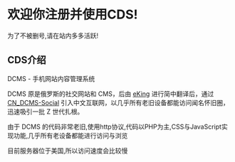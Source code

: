 # 欢迎你注册并使用CDS!

为了不被删号,请在站内多多活跃!

## CDS介绍
DCMS - 手机网站内容管理系统

DCMS 原是俄罗斯的社交网站和 CMS，后由 [eKing](https://github.com/eking-one) 进行简中翻译后，通过 [CN_DCMS-Social](http://dcms.net.cn/) 引入中文互联网，以几乎所有老旧设备都能访问闻名怀旧圈，迅速吸引一批 Z 世代扎根。

由于 DCMS 的代码非常老旧,使用http协议,代码以PHP为主,CSS与JavaScript实现功能,几乎所有老设备都能进行访问与浏览

目前服务器位于美国,所以访问速度会比较慢

